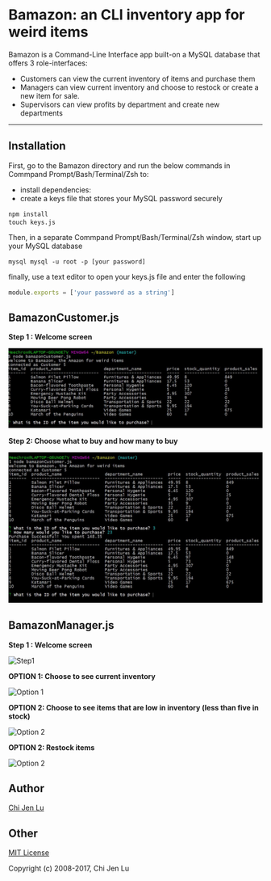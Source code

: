 # Bamazon: an CLI inventory app for weird items

Bamazon is a Command-Line Interface app built-on a MySQL database that offers 3 role-interfaces:
* Customers can view the current inventory of items and purchase them
* Managers can view current inventory and choose to restock or create a new item for sale.  
* Supervisors can view profits by department and create new departments

---

## Installation

First, go to the Bamazon directory and run the below commands in Commpand Prompt/Bash/Terminal/Zsh to:
* install dependencies:
* create a keys file that stores your MySQL password securely

```
npm install
touch keys.js
```

Then, in a separate Commpand Prompt/Bash/Terminal/Zsh window, start up your MySQL database

```
mysql mysql -u root -p [your password]
```

finally, use a text editor to open your keys.js file and enter the following

```javascript
module.exports = ['your password as a string']
```

## BamazonCustomer.js

**Step 1 : Welcome screen**

![Step1](https://github.com/chulinguy/Bamazon/blob/master/images/customer-1.JPG)

**Step 2: Choose what to buy and how many to buy**

![Step2](https://github.com/chulinguy/Bamazon/blob/master/images/customer-2.JPG)

## BamazonManager.js

**Step 1 : Welcome screen**

![Step1](../../blob/master/images/manager-1.jpg)

**OPTION 1: Choose to see current inventory**

![Option 1](../../blob/master/images/manager-2.jpg)

**OPTION 2: Choose to see items that are low in inventory (less than five in stock)**

![Option 2](../../blob/master/images/manager-3.jpg)

**OPTION 2: Restock items**

![Option 2](../../blob/master/images/manager-4.jpg)

## Author

[Chi Jen Lu](https://github.com/chulinguy) 

## Other

[MIT License](http://www.opensource.org/licenses/mit-license.php)

Copyright (c) 2008-2017, Chi Jen Lu